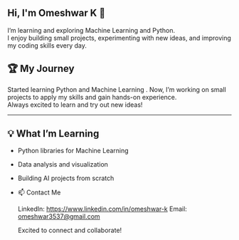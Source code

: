 ## Hi, I'm Omeshwar K 👋

I’m learning and exploring Machine Learning and Python.  
I enjoy building small projects, experimenting with new ideas, and improving my coding skills every day.


## 🏆 My Journey

Started learning Python and Machine Learning . 
Now, I’m working on small projects to apply my skills and gain hands-on experience.  
Always excited to learn and try out new ideas!

---

## 💡 What I’m Learning

- Python libraries for Machine Learning  
- Data analysis and visualization  
- Building AI projects from scratch

- 📫 Contact Me

   LinkedIn: https://www.linkedin.com/in/omeshwar-k
   Email: omeshwar3537@gmail.com

   Excited to connect and collaborate!
